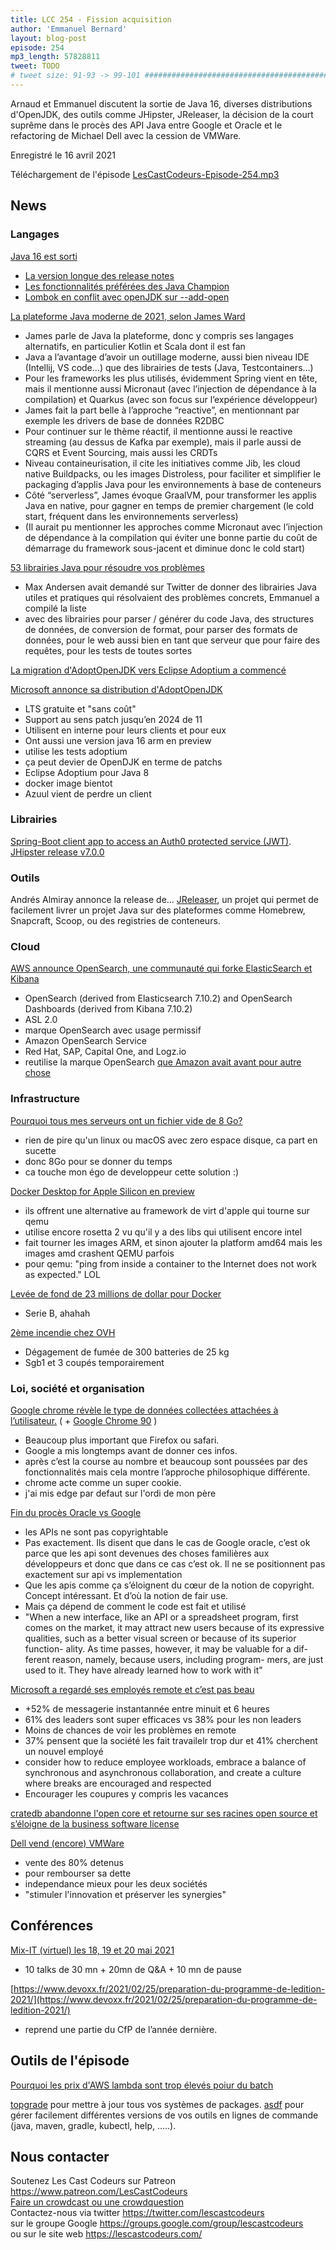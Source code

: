 ```yaml
---
title: LCC 254 - Fission acquisition
author: 'Emmanuel Bernard'
layout: blog-post
episode: 254
mp3_length: 57828811
tweet: TODO
# tweet size: 91-93 -> 99-101 #######################################################################
---
```

Arnaud et Emmanuel discutent la sortie de Java 16, diverses distributions d'OpenJDK, des outils comme JHipster, JReleaser, la décision de la court suprême dans le procès des API Java entre Google et Oracle et le refactoring de Michael Dell avec la cession de VMWare.

Enregistré le 16 avril 2021

Téléchargement de l'épisode [LesCastCodeurs-Episode-254.mp3](https://traffic.libsyn.com/lescastcodeurs/LesCastCodeurs-Episode-254.mp3)

## News

### Langages

[Java 16 est sorti](https://mail.openjdk.java.net/pipermail/announce/2021-March/000295.html)  

* [La version longue des release notes](https://builds.shipilev.net/backports-monitor/release-notes-16.txt)  
* [Les fonctionnalités préférées des Java Champion](https://blogs.oracle.com/javamagazine/java-champion-favorite-java16-records-vector-arm64-github?source=:em:nw:mt::::RC_WWMK200429P00043:NSL400139911&elq_mid=187945&sh=162609181316181313222609291604350235&cmid=WWMK200429P00043C0022)  
* [Lombok en conflit avec openJDK sur --add-open](https://github.com/rzwitserloot/lombok/issues/2681)  

[La plateforme Java moderne de 2021, selon James Ward](https://jamesward.com/2021/03/16/the-modern-java-platform-2021-edition/)  

* James parle de Java la plateforme, donc y compris ses langages alternatifs, en particulier Kotlin et Scala dont il est fan
* Java a l’avantage d’avoir un outillage moderne, aussi bien niveau IDE (Intellij, VS code...) que des librairies de tests (Java, Testcontainers...)
* Pour les frameworks les plus utilisés, évidemment Spring vient en tête, mais il mentionne aussi Micronaut (avec l’injection de dépendance à la compilation) et Quarkus (avec son focus sur l’expérience développeur)
* James fait la part belle à l’approche “reactive”, en mentionnant par exemple les drivers de base de données R2DBC
* Pour continuer sur le thème réactif, il mentionne aussi le reactive streaming (au dessus de Kafka par exemple), mais il parle aussi de CQRS et Event Sourcing, mais aussi les CRDTs
* Niveau containeurisation, il cite les initiatives comme Jib, les cloud native Buildpacks, ou les images Distroless, pour faciliter et simplifier le packaging d’applis Java pour les environnements à base de conteneurs
* Côté “serverless”, James évoque GraalVM, pour transformer les applis Java en native, pour gagner en temps de premier chargement (le cold start, fréquent dans les environnements serverless)
* (Il aurait pu mentionner les approches comme Micronaut avec l’injection de dépendance à la compilation qui éviter une bonne partie du coût de démarrage du framework sous-jacent et diminue donc le cold start)

[53 librairies Java pour résoudre vos problèmes](https://emmanuelbernard.com/blog/2021/03/16/53-java-libraries/)  

* Max Andersen avait demandé sur Twitter de donner des librairies Java utiles et pratiques qui résolvaient des problèmes concrets, Emmanuel a compilé la liste
* avec des librairies pour parser / générer du code Java, des structures de données, de conversion de format, pour parser des formats de données, pour le web aussi bien en tant que serveur que pour faire des requêtes, pour les tests de toutes sortes

[La migration d'AdoptOpenJDK vers Eclipse Adoptium a commencé](https://blog.adoptium.net/2021/03/eclipse-adoptium-announcement/)  

[Microsoft annonce sa distribution d'AdoptOpenJDK](https://devblogs.microsoft.com/java/announcing-preview-of-microsoft-build-of-openjdk/)  

* LTS gratuite et "sans coût"
* Support au sens patch jusqu’en 2024 de 11
* Utilisent en interne pour leurs clients et pour eux
* Ont aussi une version java 16 arm en preview
* utilise les tests adoptium
* ça peut devier de OpenDJK en terme de patchs
* Eclipse Adoptium pour Java 8
* docker image bientot
* Azuul vient de perdre un client

### Librairies

[Spring-Boot client app to access an Auth0 protected service (JWT)](https://www.aheritier.net/spring-boot-app-client-of-an-auth0-protected-service-jwt/).  
[JHipster release v7.0.0](https://www.jhipster.tech/2021/03/21/jhipster-release-7.0.0.html)  

### Outils

Andrés Almiray annonce la release de... [JReleaser](https://andresalmiray.com/jreleaser-says-hello/), un projet qui permet de facilement livrer un projet Java sur des plateformes comme Homebrew, Snapcraft, Scoop, ou des registries de conteneurs.

### Cloud

[AWS announce OpenSearch, une communauté qui forke ElasticSearch et Kibana](https://aws.amazon.com/fr/blogs/opensource/introducing-opensearch/)  

* OpenSearch (derived from Elasticsearch 7.10.2) and OpenSearch Dashboards (derived from Kibana 7.10.2)
* ASL 2.0
* marque OpenSearch avec usage permissif
* Amazon OpenSearch Service
* Red Hat, SAP, Capital One, and Logz.io 
* reutilise la marque OpenSearch [que Amazon avait avant pour autre chose](https://github.com/dewitt/opensearch)

### Infrastructure

[Pourquoi tous mes serveurs ont un fichier vide de 8 Go?](https://brianschrader.com/archive/why-all-my-servers-have-an-8gb-empty-file/)  

* rien de pire qu'un linux ou macOS avec zero espace disque, ca part en sucette
* donc 8Go pour se donner du temps
* ca touche mon égo de developpeur cette solution :)

[Docker Desktop for Apple Silicon en preview](https://docs.docker.com/docker-for-mac/apple-m1/)  

* ils offrent une alternative au framework de virt d'apple qui tourne sur qemu
* utilise encore rosetta 2 vu qu'il y a des libs qui utilisent encore intel
* fait tourner les images ARM, et sinon ajouter la platform amd64 mais les images amd crashent QEMU parfois
* pour qemu: "ping from inside a container to the Internet does not work as expected." LOL

[Levée de fond de 23 millions de dollar pour Docker](https://www.docker.com/press-release/Docker-Series-B)  

* Serie B, ahahah

[2ème incendie chez OVH](https://www.dna.fr/faits-divers-justice/2021/03/19/nouvel-incendie-chez-ovh) 

* Dégagement de fumée de 300 batteries de 25 kg
* Sgb1 et 3 coupés temporairement

### Loi, société et organisation

[Google chrome révèle le type de données collectées attachées à l’utilisateur.](https://www.forbes.com/sites/zakdoffman/2021/03/20/stop-using-google-chrome-on-apple-iphone-12-pro-max-ipad-and-macbook-pro/)  ( + [Google Chrome 90](https://stuffunknown.com/the-big-update-to-google-chrome-will-change-the-way-your-internet-browsing/) )  

* Beaucoup plus important que Firefox ou safari.
* Google a mis longtemps avant de donner ces infos.
* après c’est la course au nombre et beaucoup sont poussées par des fonctionnalités mais cela montre l’approche philosophique différente.
* chrome acte comme un super cookie.
* j'ai mis edge par defaut sur l'ordi de mon père

[Fin du procès Oracle vs Google](https://www.wsj.com/articles/supreme-court-rules-for-google-in-multibillion-dollar-copyright-battle-with-oracle-11617632233?mod=hp_lead_pos1)  

* les APIs ne sont pas copyrightable
* Pas exactement. Ils disent que dans le cas de Google oracle, c’est ok parce que les api sont devenues des choses familières aux développeurs et donc que dans ce cas c’est ok. Il ne se positionnent pas exactement sur api vs implementation
* Que les apis comme ça s’éloignent du cœur de la notion de copyright. Concept intéressant. Et d’où la notion de fair use.
* Mais ça dépend de comment le code est fait et utilisé
* "When a new interface, like an API or a spreadsheet program, first comes on the market, it may attract new users because of its expressive qualities, such as a better visual screen or because of its superior function- ality. As time passes, however, it may be valuable for a dif- ferent reason, namely, because users, including program- mers, are just used to it. They have already learned how to work with it"

[Microsoft a regardé ses employés remote et c’est pas beau](https://www.zdnet.com/article/microsoft-revealed-the-latest-truths-about-working-from-home-one-is-truly-disturbing/)  

* +52% de messagerie instantannée entre minuit et 6 heures
* 61% des leaders sont super efficaces vs 38% pour les non leaders
* Moins de chances de voir les problèmes en remote
* 37% pensent que la société les fait travailelr trop dur et 41% cherchent un nouvel employé
* consider how to reduce employee workloads, embrace a balance of synchronous and asynchronous collaboration, and create a culture where breaks are encouraged and respected
* Encourager les coupures y compris les vacances

[cratedb abandonne l'open core et retourne sur ses racines open source et s’éloigne de la business software license](https://opensource.com/article/21/4/crate-open-source)  

[Dell vend (encore) VMWare](https://www.lemondeinformatique.fr/actualites/lire-la-scission-avec-vmware-finalisee-fin-2021-selon-dell-82622.html)

* vente des 80% detenus
* pour rembourser sa dette
* independance mieux pour les deux sociétés
* "stimuler l'innovation et préserver les synergies"

## Conférences

[Mix-IT (virtuel) les 18, 19 et 20 mai 2021](https://mixitconf.org/fr/)  

* 10 talks de 30 mn + 20mn de Q&A + 10 mn de pause 

[https://www.devoxx.fr/2021/02/25/preparation-du-programme-de-ledition-2021/](https://www.devoxx.fr/2021/02/25/preparation-du-programme-de-ledition-2021/)

* reprend une partie du CfP de l’année dernière.

## Outils de l'épisode

[Pourquoi les prix d'AWS lambda sont trop élevés poiur du batch](https://www.infoq.com/articles/aws-lambda-price-change/)  

[topgrade](https://github.com/r-darwish/topgrade) pour mettre à jour tous vos systèmes de packages. 
[asdf](https://asdf-vm.com/#/) pour gérer facilement différentes versions de vos outils en lignes de commande (java, maven, gradle, kubectl, help, .....).  

## Nous contacter

Soutenez Les Cast Codeurs sur Patreon <https://www.patreon.com/LesCastCodeurs>  
[Faire un crowdcast ou une crowdquestion](https://lescastcodeurs.com/crowdcasting/)  
Contactez-nous via twitter <https://twitter.com/lescastcodeurs>  
sur le groupe Google <https://groups.google.com/group/lescastcodeurs>  
ou sur le site web <https://lescastcodeurs.com/>
<!-- vim: set spelllang=fr : -->
